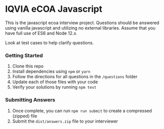 # IQVIA eCOA Javascript
This is the javascript ecoa interview project. Questions should be answered using vanilla javascript and utilizing no external libraries. Assume that you have full use of ES6 and Node 12.x.

Look at test cases to help clarify questions.

### Getting Started

 1. Clone this repo
 2. Install dependencies using `npm` or `yarn`
 3. Follow the directions for all questions in the `/questions` folder
 4. Update each of those files with your code
 5. Verify your solutions by running `npm test`

### Submitting Answers

  1. Once complete, you can run `npm run submit` to create a compressed (zipped) file
  2. Submit the `dist/answers.zip` file to your interviewer

